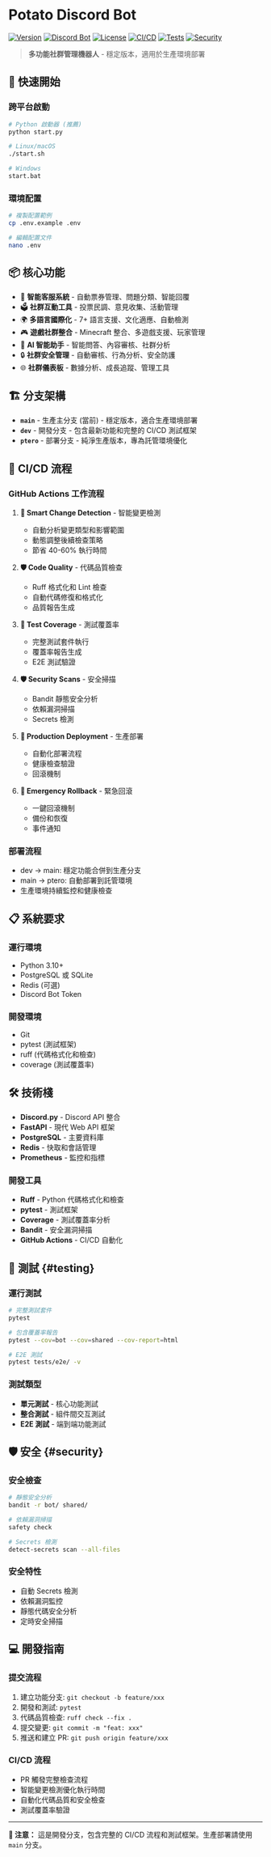 # Potato Discord Bot

[![Version](https://img.shields.io/badge/version-2025.08.30-blue.svg)](VERSION)
[![Discord Bot](https://img.shields.io/badge/Discord-Bot-7289DA.svg)](https://discord.com)
[![License](https://img.shields.io/badge/license-MIT-green.svg)](LICENSE)
[![CI/CD](https://img.shields.io/badge/CI/CD-Active-success.svg)](https://github.com/actions)
[![Tests](https://img.shields.io/badge/Tests-Passing-success.svg)](#testing)
[![Security](https://img.shields.io/badge/Security-Scanned-green.svg)](#security)

> **多功能社群管理機器人** - 穩定版本，適用於生產環境部署

## 🚀 快速開始

### 跨平台啟動

```bash
# Python 啟動器 (推薦)
python start.py

# Linux/macOS
./start.sh

# Windows
start.bat
```

### 環境配置

```bash
# 複製配置範例
cp .env.example .env

# 編輯配置文件
nano .env
```

## 📦 核心功能

- 🎫 **智能客服系統** - 自動票券管理、問題分類、智能回覆
- 🗳️ **社群互動工具** - 投票民調、意見收集、活動管理
- 🌍 **多語言國際化** - 7+ 語言支援、文化適應、自動檢測
- 🎮 **遊戲社群整合** - Minecraft 整合、多遊戲支援、玩家管理
- 🤖 **AI 智能助手** - 智能問答、內容審核、社群分析
- 🔒 **社群安全管理** - 自動審核、行為分析、安全防護
- 🌐 **社群儀表板** - 數據分析、成長追蹤、管理工具

## 🏗️ 分支架構

- **`main`** - 生產主分支 (當前) - 穩定版本，適合生產環境部署
- **`dev`** - 開發分支 - 包含最新功能和完整的 CI/CD 測試框架
- **`ptero`** - 部署分支 - 純淨生產版本，專為託管環境優化

## 🔄 CI/CD 流程

### GitHub Actions 工作流程

1. **🧠 Smart Change Detection** - 智能變更檢測
   - 自動分析變更類型和影響範圍
   - 動態調整後續檢查策略
   - 節省 40-60% 執行時間

2. **🛡️ Code Quality** - 代碼品質檢查
   - Ruff 格式化和 Lint 檢查
   - 自動代碼修復和格式化
   - 品質報告生成

3. **🧪 Test Coverage** - 測試覆蓋率
   - 完整測試套件執行
   - 覆蓋率報告生成
   - E2E 測試驗證

4. **🛡️ Security Scans** - 安全掃描
   - Bandit 靜態安全分析
   - 依賴漏洞掃描
   - Secrets 檢測

5. **🚀 Production Deployment** - 生產部署
   - 自動化部署流程
   - 健康檢查驗證
   - 回滾機制

6. **🚨 Emergency Rollback** - 緊急回滾
   - 一鍵回滾機制
   - 備份和恢復
   - 事件通知

### 部署流程

- dev → main: 穩定功能合併到生產分支
- main → ptero: 自動部署到託管環境
- 生產環境持續監控和健康檢查

## 📋 系統要求

### 運行環境
- Python 3.10+
- PostgreSQL 或 SQLite
- Redis (可選)
- Discord Bot Token

### 開發環境
- Git
- pytest (測試框架)
- ruff (代碼格式化和檢查)
- coverage (測試覆蓋率)

## 🛠️ 技術棧

- **Discord.py** - Discord API 整合
- **FastAPI** - 現代 Web API 框架
- **PostgreSQL** - 主要資料庫
- **Redis** - 快取和會話管理
- **Prometheus** - 監控和指標

### 開發工具
- **Ruff** - Python 代碼格式化和檢查
- **pytest** - 測試框架
- **Coverage** - 測試覆蓋率分析
- **Bandit** - 安全漏洞掃描
- **GitHub Actions** - CI/CD 自動化

## 🧪 測試 {#testing}

### 運行測試
```bash
# 完整測試套件
pytest

# 包含覆蓋率報告
pytest --cov=bot --cov=shared --cov-report=html

# E2E 測試
pytest tests/e2e/ -v
```

### 測試類型
- **單元測試** - 核心功能測試
- **整合測試** - 組件間交互測試
- **E2E 測試** - 端到端功能測試

## 🛡️ 安全 {#security}

### 安全檢查
```bash
# 靜態安全分析
bandit -r bot/ shared/

# 依賴漏洞掃描
safety check

# Secrets 檢測
detect-secrets scan --all-files
```

### 安全特性
- 自動 Secrets 檢測
- 依賴漏洞監控
- 靜態代碼安全分析
- 定時安全掃描

## 💻 開發指南

### 提交流程
1. 建立功能分支: `git checkout -b feature/xxx`
2. 開發和測試: `pytest`
3. 代碼品質檢查: `ruff check --fix .`
4. 提交變更: `git commit -m "feat: xxx"`
5. 推送和建立 PR: `git push origin feature/xxx`

### CI/CD 流程
- PR 觸發完整檢查流程
- 智能變更檢測優化執行時間
- 自動化代碼品質和安全檢查
- 測試覆蓋率驗證

---

**📝 注意：** 這是開發分支，包含完整的 CI/CD 流程和測試框架。生產部署請使用 `main` 分支。